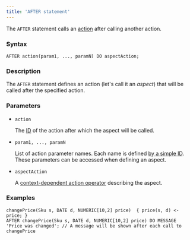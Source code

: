 ```yaml
---
title: 'AFTER statement'
---
```


The `AFTER` statement calls an [action](Actions.md) after calling another action. 

### Syntax

    AFTER action(param1, ..., paramN) DO aspectAction;

### Description

The `AFTER` statement defines an action (let's call it an *aspect*) that will be called after the specified action.

### Parameters

- `action`

    The [ID](IDs.md#propertyid) of the action after which the aspect will be called.

- `param1, ..., paramN`

    List of action parameter names. Each name is defined [by a simple ID](IDs.md#id). These parameters can be accessed when defining an aspect.

- `aspectAction`

    A [context-dependent action operator](Action_operators.md#contextdependent) describing the aspect.

### Examples

```lsf
changePrice(Sku s, DATE d, NUMERIC[10,2] price)  { price(s, d) <- price; }
AFTER changePrice(Sku s, DATE d, NUMERIC[10,2] price) DO MESSAGE 'Price was changed'; // A message will be shown after each call to changePrice
```
